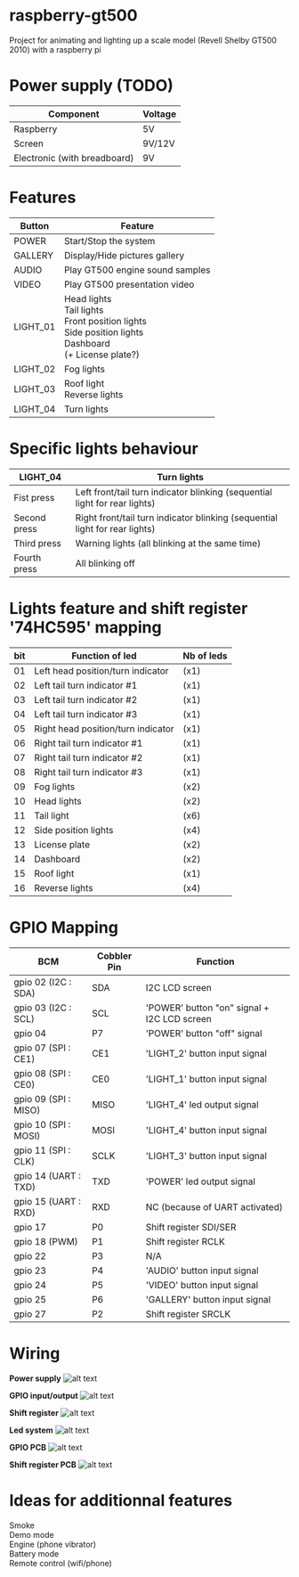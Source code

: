 # raspberry-gt500
Project for animating and lighting up a scale model (Revell Shelby GT500 2010) with a raspberry pi

# Power supply (TODO)
| Component | Voltage |
| --------|---------|
| Raspberry | 5V |
| Screen | 9V/12V |
| Electronic (with breadboard) | 9V |


# Features
| Button | Feature |
| --------|---------|
| POWER | Start/Stop the system |
| GALLERY | Display/Hide pictures gallery |
| AUDIO | Play GT500 engine sound samples |
| VIDEO | Play GT500 presentation video |
| LIGHT_01 | Head lights <br> Tail lights <br> Front  position lights <br> Side position lights <br> Dashboard <br> (+ License plate?) |
| LIGHT_02 | Fog lights |
| LIGHT_03 | Roof light <br> Reverse lights |
| LIGHT_04 | Turn lights |


# Specific lights behaviour
| LIGHT_04 | Turn lights |
| --------|---------|
| Fist press | Left front/tail turn indicator blinking (sequential light for rear lights) | 
| Second press | Right front/tail turn indicator blinking (sequential light for rear lights) | 
| Third press | Warning lights (all blinking at the same time) | 
| Fourth press | All blinking off | 

# Lights feature and shift register '74HC595' mapping
| bit | Function of led | Nb of leds |
| -------- | --------- | ------- |
| 01 | Left head position/turn indicator | (x1) |
| 02 | Left tail turn indicator #1 | (x1) |
| 03 | Left tail turn indicator #2 | (x1) |
| 04 | Left tail turn indicator #3 | (x1) |
| 05 | Right head position/turn indicator | (x1) |
| 06 | Right tail turn indicator #1 | (x1) |
| 07 | Right tail turn indicator #2 | (x1) |
| 08 | Right tail turn indicator #3 | (x1) |
| 09 | Fog lights | (x2) |
| 10 | Head lights | (x2) |
| 11 | Tail light | (x6) |
| 12 | Side position lights | (x4) |
| 13 | License plate | (x2) |
| 14 | Dashboard    | (x2) |
| 15 | Roof light   | (x1) |
| 16 | Reverse lights | (x4) |

# GPIO Mapping
 BCM | Cobbler Pin | Function |
| --------|---------|-------|
| gpio 02 (I2C : SDA) | SDA | I2C LCD screen |
| gpio 03 (I2C : SCL) | SCL | 'POWER' button "on" signal + I2C LCD screen |
| gpio 04 | P7 | 'POWER' button "off" signal |
| gpio 07 (SPI : CE1) | CE1 | 'LIGHT_2' button input signal |
| gpio 08 (SPI : CE0) | CE0 | 'LIGHT_1' button input signal |
| gpio 09 (SPI : MISO) | MISO | 'LIGHT_4' led output signal |
| gpio 10 (SPI : MOSI) | MOSI | 'LIGHT_4' button input signal |
| gpio 11 (SPI : CLK) | SCLK  | 'LIGHT_3' button input signal |
| gpio 14 (UART : TXD) | TXD | 'POWER' led output signal |
| gpio 15 (UART : RXD) | RXD | NC (because of UART activated) |
| gpio 17 | P0  | Shift register SDI/SER |
| gpio 18 (PWM) | P1 | Shift register RCLK |
| gpio 22 | P3 | N/A |
| gpio 23 | P4 | 'AUDIO' button input signal |
| gpio 24 | P5 | 'VIDEO' button input signal |
| gpio 25 | P6 | 'GALLERY' button input signal |
| gpio 27 | P2 | Shift register SRCLK |


# Wiring

**Power supply**
![alt text](https://github.com/Zico56/raspberry-gt500/blob/master/wiring/Power-supply.png?raw=true)

**GPIO input/output**
![alt text](https://github.com/Zico56/raspberry-gt500/blob/master/wiring/Pi-GPIO.png?raw=true)

**Shift register**
![alt text](https://github.com/Zico56/raspberry-gt500/blob/master/wiring/Shift-register.png?raw=true)

**Led system**
![alt text](https://github.com/Zico56/raspberry-gt500/blob/master/wiring/Led-system.png?raw=true)

**GPIO PCB**
![alt text](https://github.com/Zico56/raspberry-gt500/blob/master/wiring/GPIO-In-Out-PCB.png?raw=true)

**Shift register PCB**
![alt text](https://github.com/Zico56/raspberry-gt500/blob/master/wiring/Shift-register-PCB.png?raw=true)

# Ideas for additionnal features
Smoke<br>
Demo mode<br>
Engine (phone vibrator)<br>
Battery mode<br>
Remote control (wifi/phone)<br>

